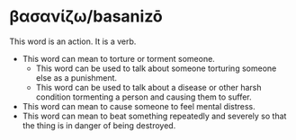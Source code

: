 # βασανίζω/basanizō  
This word is an action. It is a verb.

* This word can mean to torture or torment someone.
    * This word can be used to talk about someone torturing someone else as a punishment.
    * This word can be used to talk about a disease or other harsh condition tormenting a person and causing them to suffer.
* This word can mean to cause someone to feel mental distress.
* This word can mean to beat something repeatedly and severely so that the thing is in danger of being destroyed.
